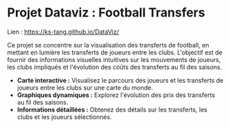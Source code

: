 # Projet Dataviz : Football Transfers

Lien : https://ks-tang.github.io/DataViz/

Ce projet se concentre sur la visualisation des transferts de football, en mettant en lumière les transferts de joueurs entre les clubs.
L'objectif est de fournir des informations visuelles intuitives sur les mouvements de joueurs, les clubs impliqués et l'évolution des coûts des transferts au fil des saisons.

- **Carte interactive :** Visualisez le parcours des joueurs et les transferts de joueurs entre les clubs sur une carte du monde.
- **Graphiques dynamiques :** Explorez l'évolution des prix des transferts au fil des saisons.
- **Informations détaillées :** Obtenez des détails sur les transferts, les clubs et les joueurs sélectionnés.